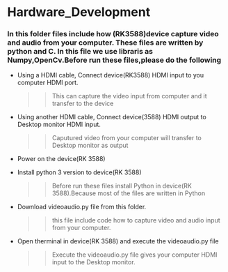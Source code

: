 # Hardware_Development


<h3>In this folder files include how (RK3588)device capture video and audio from your computer. These files are written by python and C. In this file we use libraris as Numpy,OpenCv.Before run these files,please do the following </h3>

  * Using a HDMI cable, Connect device(RK3588) HDMI input to you computer HDMI port.
     >>This can capture the video input from computer and it transfer to the device
      
  * Using another HDMI cable, Connect device(3588) HDMI output to Desktop monitor HDMI input.
     >>Caputured video from your computer will transfer to Desktop monitor as output
      
  * Power on the device(RK 3588)
  
  * Install python 3 version to device(RK 3588)
     >>Before run these files install Python in device(RK 3588).Because most of the files are written in Python
        
  * Download videoaudio.py file from this folder.
     >> this file include code how to capture video and audio input from your computer.
     
  * Open therminal in device(RK 3588) and execute the videoaudio.py file 
     >> Execute the videoaudio.py file gives your computer HDMI input to the Desktop monitor.
